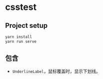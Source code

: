 # csstest

## Project setup

```sh
yarn install
yarn run serve
```

## 包含

- `UnderlineLabel`，鼠标覆盖时，显示下划线。